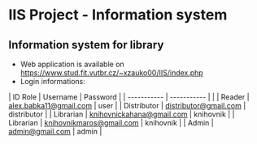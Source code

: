 # IIS Project - Information system
## Information system for library
- Web application is available on https://www.stud.fit.vutbr.cz/~xzauko00/IIS/index.php
- Login informations:

| ID Role      | Username | Password |
| ----------- | ----------- | |
| Reader      | alex.babka11@gmail.com       | user |
| Distributor   | distributor@gmail.com        | distributor |
| Librarian   | knihovnickahana@gmail.com        | knihovnik |
| Librarian   | knihovnikmaros@gmail.com        | knihovnik |
| Admin   | admin@gmail.com        | admin |
